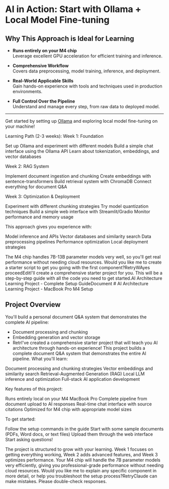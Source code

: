 # AI in Action: Start with Ollama + Local Model Fine-tuning

## Why This Approach is Ideal for Learning

- **Runs entirely on your M4 chip**  
    Leverage excellent GPU acceleration for efficient training and inference.

- **Comprehensive Workflow**  
    Covers data preprocessing, model training, inference, and deployment.

- **Real-World Applicable Skills**  
    Gain hands-on experience with tools and techniques used in production environments.

- **Full Control Over the Pipeline**  
    Understand and manage every step, from raw data to deployed model.

---

Get started by setting up [Ollama](https://ollama.com/) and exploring local model fine-tuning on your machine!


Learning Path (2-3 weeks):
Week 1: Foundation

Set up Ollama and experiment with different models
Build a simple chat interface using the Ollama API
Learn about tokenization, embeddings, and vector databases

Week 2: RAG System

Implement document ingestion and chunking
Create embeddings with sentence-transformers
Build retrieval system with ChromaDB
Connect everything for document Q&A

Week 3: Optimization & Deployment

Experiment with different chunking strategies
Try model quantization techniques
Build a simple web interface with Streamlit/Gradio
Monitor performance and memory usage

This approach gives you experience with:

Model inference and APIs
Vector databases and similarity search
Data preprocessing pipelines
Performance optimization
Local deployment strategies

The M4 chip handles 7B-13B parameter models very well, so you'll get real performance without needing cloud resources. Would you like me to create a starter script to get you going with the first component?RetryWAyes proceedEditI'll create a comprehensive starter project for you. This will be a step-by-step guide with all the code you need to get started.AI Architecture Learning Project - Complete Setup GuideDocument # AI Architecture Learning Project - MacBook Pro M4 Setup

## Project Overview
You'll build a personal document Q&A system that demonstrates the complete AI pipeline:
- Document processing and chunking
- Embedding generation and vector storage
- RetrI've created a comprehensive starter project that will teach you AI architecture through hands-on experience! This project builds a complete document Q&A system that demonstrates the entire AI pipeline.
What you'll learn:

Document processing and chunking strategies
Vector embeddings and similarity search
Retrieval-Augmented Generation (RAG)
Local LLM inference and optimization
Full-stack AI application development

Key features of this project:

Runs entirely local on your M4 MacBook Pro
Complete pipeline from document upload to AI responses
Real-time chat interface with source citations
Optimized for M4 chip with appropriate model sizes

To get started:

Follow the setup commands in the guide
Start with some sample documents (PDFs, Word docs, or text files)
Upload them through the web interface
Start asking questions!

The project is structured to grow with your learning. Week 1 focuses on getting everything working, Week 2 adds advanced features, and Week 3 optimizes performance.
Your M4 chip will handle the 7B parameter models very efficiently, giving you professional-grade performance without needing cloud resources.
Would you like me to explain any specific component in more detail, or help you troubleshoot the setup process?RetryClaude can make mistakes. Please double-check responses.